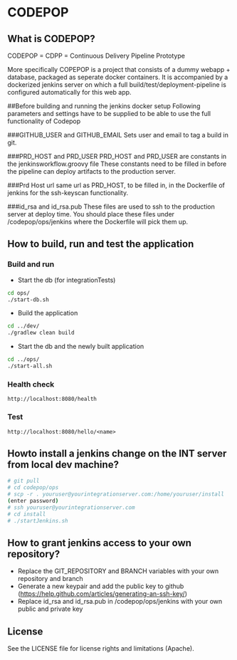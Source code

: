 # CODEPOP

## What is CODEPOP?
CODEPOP = CDPP = Continuous Delivery Pipeline Prototype

More specifically COPEPOP is a project that consists of a dummy webapp + database, packaged as seperate docker containers. It is accompanied by a dockerized jenkins server on which a full build/test/deployment-pipeline is configured automatically for this web app.

##Before building and running the jenkins docker setup
Following parameters and settings have to be supplied to be able to use the full functionality of Codepop

###GITHUB_USER and GITHUB_EMAIL
Sets user and email to tag a build in git.

###PRD_HOST and PRD_USER
PRD_HOST and PRD_USER are constants in the jenkinsworkflow.groovy file
These constants need to be filled in before the pipeline can deploy artifacts to the production server.

###Prd Host url
same url as PRD_HOST, to be filled in, in the Dockerfile of jenkins for the ssh-keyscan functionality.

###id_rsa and id_rsa.pub
These files are used to ssh to the production server at deploy time. 
You should place these files under /codepop/ops/jenkins where the Dockerfile will pick them up.

## How to build, run and test the application
### Build and run
- Start the db (for integrationTests)
``` bash
cd ops/
./start-db.sh
```
- Build the application
``` bash
cd ../dev/
./gradlew clean build
```
- Start the db and the newly built application
``` bash
cd ../ops/
./start-all.sh
```

### Health check
```
http://localhost:8080/health
```

### Test
```
http://localhost:8080/hello/<name>
```

## Howto install a jenkins change on the INT server from local dev machine?
```bash
# git pull 
# cd codepop/ops
# scp -r . youruser@yourintegrationserver.com:/home/youruser/install
(enter password)
# ssh youruser@yourintegrationserver.com
# cd install
# ./startJenkins.sh
```

## How to grant jenkins access to your own repository?
- Replace the GIT_REPOSITORY and BRANCH variables with your own repository and branch
- Generate a new keypair and add the public key to github (https://help.github.com/articles/generating-an-ssh-key/)
- Replace id_rsa and id_rsa.pub in /codepop/ops/jenkins with your own public and private key

## License
See the LICENSE file for license rights and limitations (Apache).
